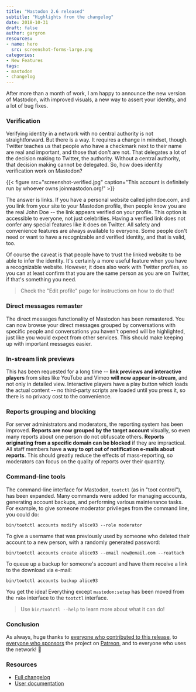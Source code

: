 ```yaml
---
title: "Mastodon 2.6 released"
subtitle: "Highlights from the changelog"
date: 2018-10-31
draft: false
author: gargron
resources:
- name: hero
  src: screenshot-forms-large.png
categories:
- New Features
tags:
- mastodon
- changelog
---
```


After more than a month of work, I am happy to announce the new version of Mastodon, with improved visuals, a new way to assert your identity, and a lot of bug fixes.<!-- more -->

### Verification

Verifying identity in a network with no central authority is not straightforward. But there is a way. It requires a change in mindset, though. Twitter teaches us that people who have a checkmark next to their name are real and important, and those that don't are not. That delegates a lot of the decision making to Twitter, the authority. Without a central authority, that decision making cannot be delegated. So, how does identity verification work on Mastodon?

{{< figure src="screenshot-verified.jpg" caption="This account is definitely run by whoever owns joinmastodon.org!" >}}

The answer is links. If you have a personal website called johndoe.com, and you link from your site to your Mastodon profile, then people know you are the real John Doe -- the link appears verified on your profile. This option is accessible to everyone, not just celebrities. Having a verified link does not confer any special features like it does on Twitter. All safety and convenience features are always available to everyone. Some people don't need or want to have a recognizable and verified identity, and that is valid, too.

Of course the caveat is that people have to trust the linked website to be able to infer the identity. It's certainly a more useful feature when you have a recognizable website. However, it does also work with Twitter profiles, so you can at least confirm that you are the same person as you are on Twitter, if that's something you need.

> Check the "Edit profile" page for instructions on how to do that!

### Direct messages remaster

The direct messages functionality of Mastodon has been remastered. You can now browse your direct messages grouped by conversations with specific people and conversations you haven't opened will be highlighted, just like you would expect from other services. This should make keeping up with important messages easier.

### In-stream link previews

This has been requested for a long time -- **link previews and interactive players** from sites like YouTube and Vimeo **will now appear in-stream**, and not only in detailed view. Interactive players have a play button which loads the actual content -- no third-party scripts are loaded until you press it, so there is no privacy cost to the convenience.

### Reports grouping and blocking

For server administrators and moderators, the reporting system has been improved. **Reports are now grouped by the target account** visually, so even many reports about one person do not obfuscate others. **Reports originating from a specific domain can be blocked** if they are impractical. All staff members have **a way to opt out of notification e-mails about reports**. This should greatly reduce the effects of mass-reporting, so moderators can focus on the quality of reports over their quantity.

### Command-line tools

The command-line interface for Mastodon, `tootctl` (as in "toot control"), has been expanded. Many commands were added for managing accounts, generating account backups, and performing various maintenance tasks. For example, to give someone moderator privileges from the command line, you could do:

    bin/tootctl accounts modify alice93 --role moderator

To give a username that was previously used by someone who deleted their account to a new person, with a randomly generated password:

    bin/tootctl accounts create alice93 --email new@email.com --reattach

To queue up a backup for someone's account and have them receive a link to the download via e-mail:

    bin/tootctl accounts backup alice93

You get the idea! Everything except `mastodon:setup` has been moved from the `rake` interface to the `tootctl` interface.

> Use `bin/tootctl --help` to learn more about what it can do!

### Conclusion

As always, huge thanks to [everyone who contributed to this release](https://github.com/tootsuite/mastodon/releases/tag/v2.6.0), to [everyone who sponsors](https://joinmastodon.org/sponsors) the project on [Patreon](https://patreon.com/mastodon), and to everyone who uses the network! 🐘

### Resources

- [Full changelog](https://github.com/tootsuite/mastodon/releases/tag/v2.6.0)
- [User documentation](https://docs.joinmastodon.org/usage/basics/)

